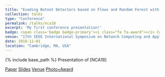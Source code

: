 ```yaml
---
title: "Evading Botnet Detectors based on Flows and Random Forest with Adversarial Samples"
collection: talks
type: "Conference"
permalink: /talks/nca18
excerpt: 'My first conference presentation!'
badge: <span class='badge badge-primary'><i class="fa fa-award"></i> Conference</span> 
venue: "17th IEEE International Symposium on Network Computing and Applications"
date: 2018-11-01
location: "Cambridge, MA, USA"
---
```

{% include base_path %}
Presentation of [NCA18]

<a class="btn btn-outline-primary my-1 mr-1 btn-sm" href="{{ base_path }}/publications/nca18" target="_blank" rel="noopener">Paper</a>
<a class="btn btn-outline-primary my-1 mr-1 btn-sm" href="{{ base_path }}/files/papers/nca18/nca18_slides.pdf" target="_blank" rel="noopener">Slides</a>
<a class="btn btn-outline-primary my-1 mr-1 btn-sm" href="https://www.nca-ieee.org/2018/conference_program.html" target="_blank" rel="noopener">Venue</a>
<a class="btn btn-outline-primary my-1 mr-1 btn-sm" href="{{ base_path }}/files/talks/images/nca18_dinner.jpg" target="_blank" rel="noopener">Photo+Award</a>